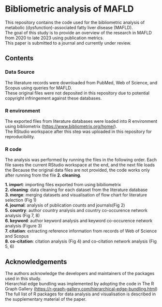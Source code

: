 # Bibliometric analysis of MAFLD
This repository contains the code used for the bibliometric analysis of metabolic (dysfunction)-associated fatty liver disease (MAFLD).  
The goal of this study is to provide an overview of the research in MAFLD from 2020 to late 2023 using publication metrics.  
This paper is submitted to a journal and currently under review.

## Contents
### Data Source
The literature records were downloaded from PubMed, Web of Science, and Scopus using queries for MAFLD.  
These original files were not deposited in this repository due to potential copyright infringement against these databases.

### R environment
The exported files from literature databases were loaded into R environment using bibliometrix (https://www.bibliometrix.org/home/).  
The RStudio workspace after this step was uploaded in this repository for reproducibility.

### R code
The analysis was performed by running the files in the following order.
Each file saves the current RStudio workspace at the end, and the next file loads the 
Because the original data files are not provided, the code works only after running from the file **2. cleaning**.

**1. import**: importing files exported from using bibiliometrix   
**2. cleaning**: data cleaning for each dataset from the literature database  
**3. merge**: merging datasets and visualisation of flow chart for literature selection (Fig 1)  
**4. journal**: analysis of publication counts and journals(Fig 2)  
**5. country**: author country analysis and country co-occurence network analysis (Fig 7, 8)  
**6. keyword**: author keyword analysis and keyword co-occurence network analysis (Figure 3)  
**7. citation**: extracting reference information from records of Web of Science and Scopus  
**8. co-citation**: citation analysis (Fig 4) and co-citation network analysis (Fig 5, 6)  

## Acknowledgements
The authors acknowledge the developers and maintainers of the packages used in this study.  
Hierarchial edge bundling was implemented by adopting the code in The R Graph Gallery (https://r-graph-gallery.com/hierarchical-edge-bundling.html)  
The full list of R packages for data analysis and visualisation is described in the supplementary material of the paper.
